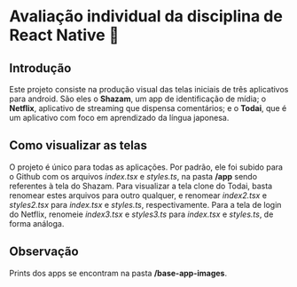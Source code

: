 # Avaliação individual da disciplina de React Native 👋

## Introdução

Este projeto consiste na produção visual das telas iniciais de três aplicativos para android. São eles o **Shazam**, um app de identificação de mídia; o **Netflix**, aplicativo de streaming que dispensa comentários; e o **Todai**, que é um aplicativo com foco em aprendizado da língua japonesa.

## Como visualizar as telas

O projeto é único para todas as aplicações. Por padrão, ele foi subido para o Github com os arquivos *index.tsx* e *styles.ts*, na pasta **/app** sendo referentes à tela do Shazam. Para visualizar a tela clone do Todai, basta renomear estes arquivos para outro qualquer, e renomear *index2.tsx* e *styles2.tsx* para *index.tsx* e *styles.ts*, respectivamente. Para a tela de login do Netflix, renomeie *index3.tsx* e *styles3.ts* para *index.tsx* e *styles.ts*, de forma análoga.

## Observação

Prints dos apps se encontram na pasta **/base-app-images**.